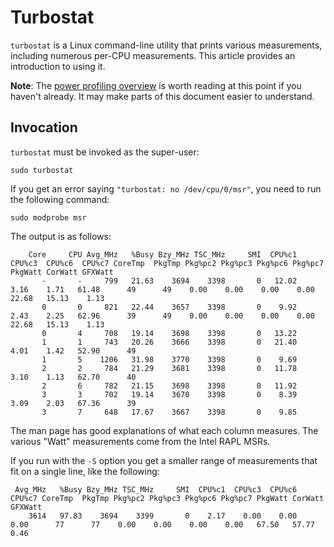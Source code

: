# Turbostat

`turbostat` is a Linux command-line utility that prints various
measurements, including numerous per-CPU measurements. This article
provides an introduction to using it.

**Note**: The [power profiling overview](power_profiling_overview.md) is
worth reading at this point if you haven't already. It may make parts
of this document easier to understand.

## Invocation

`turbostat` must be invoked as the super-user:

``` {.brush: .bash}
sudo turbostat
```

If you get an error saying `"turbostat: no /dev/cpu/0/msr"`, you need to
run the following command:

```
sudo modprobe msr
```

The output is as follows:

```
    Core     CPU Avg_MHz   %Busy Bzy_MHz TSC_MHz     SMI  CPU%c1  CPU%c3  CPU%c6  CPU%c7 CoreTmp  PkgTmp Pkg%pc2 Pkg%pc3 Pkg%pc6 Pkg%pc7 PkgWatt CorWatt GFXWatt
       -       -     799   21.63    3694    3398       0   12.02    3.16    1.71   61.48      49      49    0.00    0.00    0.00    0.00   22.68   15.13    1.13
       0       0     821   22.44    3657    3398       0    9.92    2.43    2.25   62.96      39      49    0.00    0.00    0.00    0.00   22.68   15.13    1.13
       0       4     708   19.14    3698    3398       0   13.22
       1       1     743   20.26    3666    3398       0   21.40    4.01    1.42   52.90      49
       1       5    1206   31.98    3770    3398       0    9.69
       2       2     784   21.29    3681    3398       0   11.78    3.10    1.13   62.70      40
       2       6     782   21.15    3698    3398       0   11.92
       3       3     702   19.14    3670    3398       0    8.39    3.09    2.03   67.36      39
       3       7     648   17.67    3667    3398       0    9.85
```

The man page has good explanations of what each column measures. The
various "Watt" measurements come from the Intel RAPL MSRs.

If you run with the `-S` option you get a smaller range of measurements
that fit on a single line, like the following:

```
 Avg_MHz   %Busy Bzy_MHz TSC_MHz     SMI  CPU%c1  CPU%c3  CPU%c6  CPU%c7 CoreTmp  PkgTmp Pkg%pc2 Pkg%pc3 Pkg%pc6 Pkg%pc7 PkgWatt CorWatt GFXWatt
    3614   97.83    3694    3399       0    2.17    0.00    0.00    0.00      77      77    0.00    0.00    0.00    0.00   67.50   57.77    0.46
```
